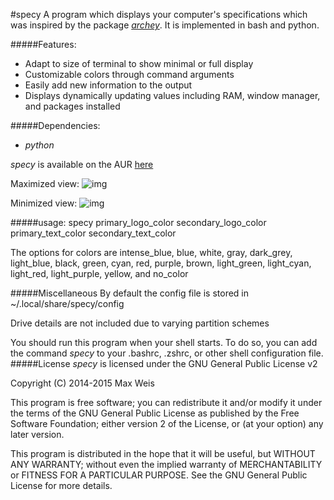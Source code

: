 #specy
A program which displays your computer's specifications which was inspired by the package [*archey*](https://aur.archlinux.org/packages/archey/). It is implemented in bash and python.

#####Features:
- Adapt to size of terminal to show minimal or full display
- Customizable colors through command arguments
- Easily add new information to the output
- Displays dynamically updating values including RAM, window manager, and packages installed

#####Dependencies:
- *python* 

*specy* is available on the AUR [here](https://aur.archlinux.org/packages/specy)

Maximized view:
![img](https://farm8.staticflickr.com/7295/16412295802_3dcd77bbc2_n.jpg)

Minimized view:
![img](https://farm9.staticflickr.com/8677/16411466791_903a7e78e5_n.jpg)

#####usage:
    specy primary_logo_color secondary_logo_color primary_text_color secondary_text_color
    
The options for colors are intense_blue, blue, white, gray, dark_grey, light_blue, black, green, cyan, red, purple, brown, light_green, light_cyan, light_red, light_purple, yellow, and no_color


#####Miscellaneous
By default the config file is stored in ~/.local/share/specy/config

Drive details are not included due to varying partition schemes

You should run this program when your shell starts. To do so, you can add the command *specy* to your .bashrc, .zshrc, or other shell configuration file.
#####License
*specy* is licensed under the GNU General Public License v2

Copyright (C) 2014-2015  Max Weis

This program is free software; you can redistribute it and/or
modify it under the terms of the GNU General Public License
as published by the Free Software Foundation; either version 2
of the License, or (at your option) any later version.

This program is distributed in the hope that it will be useful,
but WITHOUT ANY WARRANTY; without even the implied warranty of
MERCHANTABILITY or FITNESS FOR A PARTICULAR PURPOSE.  See the
GNU General Public License for more details.

